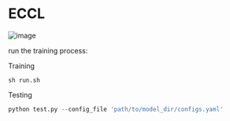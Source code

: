 # ECCL
![image](https://github.com/user-attachments/assets/ef55e733-f0c5-41db-ac89-afe7a6368e59)

run the training process:

Training
```
sh run.sh
```

Testing
```python
python test.py --config_file 'path/to/model_dir/configs.yaml'
```
